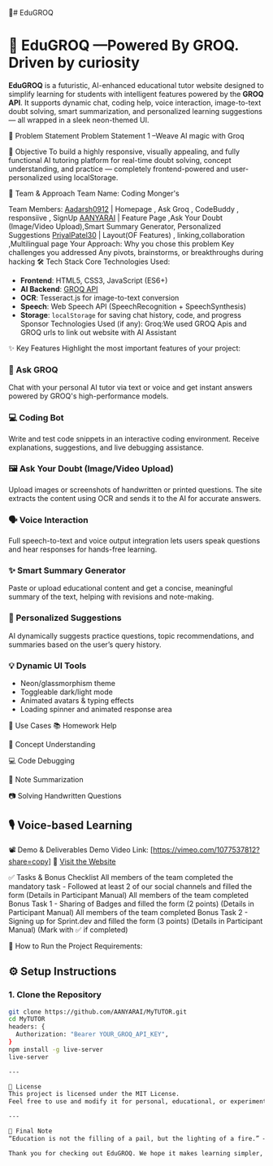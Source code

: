 🚀# EduGROQ
# 🌟 EduGROQ —Powered By GROQ. Driven by curiosity 

**EduGROQ** is a futuristic, AI-enhanced educational tutor website designed to simplify learning for students with intelligent features powered by the **GROQ API**. It supports dynamic chat, coding help, voice interaction, image-to-text doubt solving, smart summarization, and personalized learning suggestions — all wrapped in a sleek neon-themed UI.

📌 Problem Statement
Problem Statement 1 –Weave AI magic with Groq

🎯 Objective
To build a highly responsive, visually appealing, and fully functional AI tutoring platform for real-time doubt solving, concept understanding, and practice — completely frontend-powered and user-personalized using localStorage.

🧠 Team & Approach
Team Name:
Coding Monger's

Team Members:
[Aadarsh0912](https://github.com/Aadarsh0912) | Homepage  , Ask Groq , CodeBuddy , responsiive , SignUp 
[AANYARAI](https://github.com/AANYARAI)  | Feature Page ,Ask Your Doubt (Image/Video Upload),Smart Summary Generator, Personalized Suggestions
[PriyalPatel30](https://github.com/PriyalPatel30) | Layout(OF Features) , linking,collaboration ,Multilingual page
Your Approach:
Why you chose this problem
Key challenges you addressed
Any pivots, brainstorms, or breakthroughs during hacking
🛠️ Tech Stack
Core Technologies Used:
- **Frontend**: HTML5, CSS3, JavaScript (ES6+)
- **AI Backend**: [GROQ API](https://console.groq.com)
- **OCR**: Tesseract.js for image-to-text conversion
- **Speech**: Web Speech API (SpeechRecognition + SpeechSynthesis)
- **Storage**: `localStorage` for saving chat history, code, and progress
Sponsor Technologies Used (if any):
 Groq:We used GROQ Apis and GROQ urls to link out website with AI Assistant 

✨ Key Features
Highlight the most important features of your project:


### 🤖 Ask GROQ
Chat with your personal AI tutor via text or voice and get instant answers powered by GROQ's high-performance models.

### 💻 Coding Bot
Write and test code snippets in an interactive coding environment. Receive explanations, suggestions, and live debugging assistance.

### 🖼️ Ask Your Doubt (Image/Video Upload)
Upload images or screenshots of handwritten or printed questions. The site extracts the content using OCR and sends it to the AI for accurate answers.

### 🗣️ Voice Interaction
Full speech-to-text and voice output integration lets users speak questions and hear responses for hands-free learning.

### ✨ Smart Summary Generator
Paste or upload educational content and get a concise, meaningful summary of the text, helping with revisions and note-making.

### 🎯 Personalized Suggestions
AI dynamically suggests practice questions, topic recommendations, and summaries based on the user’s query history.

### 💡 Dynamic UI Tools
- Neon/glassmorphism theme
- Toggleable dark/light mode
- Animated avatars & typing effects
- Loading spinner and animated response area

🧪 Use Cases
📚 Homework Help

🧠 Concept Understanding

💻 Code Debugging

📝 Note Summarization

📷 Solving Handwritten Questions

🎙️ Voice-based Learning
---



📽️ Demo & Deliverables
Demo Video Link: [https://vimeo.com/1077537812?share=copy]
🔗 [Visit the Website](https://edu-groq.vercel.app) 

✅ Tasks & Bonus Checklist
 All members of the team completed the mandatory task - Followed at least 2 of our social channels and filled the form (Details in Participant Manual)
 All members of the team completed Bonus Task 1 - Sharing of Badges and filled the form (2 points) (Details in Participant Manual)
 All members of the team completed Bonus Task 2 - Signing up for Sprint.dev and filled the form (3 points) (Details in Participant Manual)
(Mark with ✅ if completed)

🧪 How to Run the Project
Requirements:
## ⚙️ Setup Instructions

### 1. Clone the Repository

```bash
git clone https://github.com/AANYARAI/MyTUTOR.git
cd MyTUTOR
headers: {
  Authorization: "Bearer YOUR_GROQ_API_KEY",
}
npm install -g live-server
live-server

---

📄 License
This project is licensed under the MIT License.
Feel free to use and modify it for personal, educational, or experimental projects.

---

💬 Final Note
“Education is not the filling of a pail, but the lighting of a fire.” — William Butler Yeats

Thank you for checking out EduGROQ. We hope it makes learning simpler, faster, and more fun for everyone! 🚀

